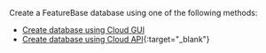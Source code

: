 Create a FeatureBase database using one of the following methods:
* [Create database using Cloud GUI](/docs/cloud/cloud-databases/cloud-db-manage)
* [Create database using Cloud API](https://api-docs-featurebase-cloud.redoc.ly/latest/#operation/createDatabase){:target="_blank"}
